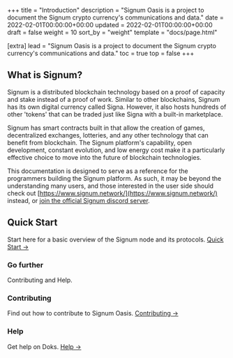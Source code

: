 +++
title = "Introduction"
description = "Signum Oasis is a project to document the Signum crypto currency's communications and data."
date = 2022-02-01T00:00:00+00:00
updated = 2022-02-01T00:00:00+00:00
draft = false
weight = 10
sort_by = "weight"
template = "docs/page.html"

[extra]
lead = "Signum Oasis is a project to document the Signum crypto currency's communications and data."
toc = true
top = false
+++

## What is Signum?

Signum is a distributed blockchain technology based on a proof of capacity and stake instead of a proof of work.
Similar to other blockchains, Signum has its own digital currency called Signa. However, it also hosts hundreds of
other 'tokens' that can be traded just like Signa with a built-in marketplace.

Signum has smart contracts built in that allow the creation of games, decentralized exchanges, lotteries, and any
other technology that can benefit from blockchain. The Signum platform's capability, open development, constant evolution,
and low energy cost make it a particularly effective choice to move into the future of blockchain technologies.

This documentation is designed to serve as a reference for the programmers building the Signum platform. As such, it
may be beyond the understanding many users, and those interested in the user side should check out [https://www.signum.network/](https://www.signum.network/) instead, or [join the official Signum discord server](https://discord.gg/8XpJqxsD3F).

## Quick Start

Start here for a basic overview of the Signum node and its protocols. [Quick Start →](../quick-start/)

### Go further

Contributing and Help.

### Contributing

Find out how to contribute to Signum Oasis. [Contributing →](../../contributing/how-to-contribute/)

### Help

Get help on Doks. [Help →](../../help/faq/)

